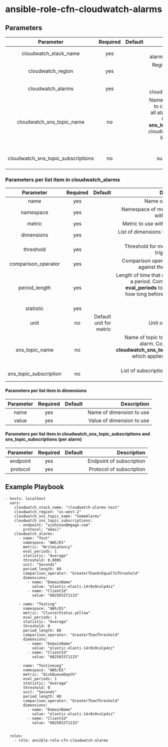 # ansible-role-cfn-cloudwatch-alarms

## Parameters
| Parameter        | Required           | Default  | Description |
|:--------------------------------:|:-------------:| -----:| -------------------------------------------------------------------------:|
| cloudwatch_stack_name | yes | | CloudWatch alarms stack name |
| cloudwatch_region | yes | | Region into which alarms are deployed |
| cloudwatch_alarms | yes | | A list of cloudwatch alarms |
| cloudwatch_sns_topic_name | no | | Name of SNS topic to create. Across all alarms in stack. Conflicts with <strong>sns_topic_name</strong> in cloudwatch_alarms list item. Don't specify both.  |
| cloudwatch_sns_topic_subscriptions | no | | Optional subscription for the topic |

### Parameters per list item in cloudwatch_alarms
| Parameter        | Required           | Default  | Description |
|:--------------------------------:|:-------------:| -----:| -------------------------------------------------------------------------:|
| name | yes | | Name of the alarm |
| namespace | yes | | Namespace of metric to use with the alarm |
| metric | yes | | Metric to use with the alarm |
| dimensions | yes | | List of dimensions to use with the metric |
| threshold | yes | | Threshold for metric which triggers alarm |
| comparison_operator | yes | | Comparison operator to use against the threshold |
| period_length | yes | | Length of time that constitutes a period. Combined with <strong>eval_periods</strong> to determine how long before triggering alarm |
| statistic | yes | |
| unit | no | Default unit for metric | Unit of threshold |
| sns_topic_name | no | | Name of topic to create for alarm. Conflicts with <strong>cloudwatch_sns_topic_name</strong>, which applies across all alarms |
| sns_topic_subscription | no | | List of subscriptions for SNS topic |

#### Parameters per list item in dimensions
| Parameter        | Required           | Default  | Description |
|:--------------------------------:|:-------------:| -----:| -------------------------------------------------------------------------:|
| name | yes | | Name of dimension to use |
| value | yes | | Value of dimension to use |

#### Parameters per list item in cloudwatch_sns_topic_subscriptions and sns_topic_subscriptions (per alarm)
| Parameter        | Required           | Default  | Description |
|:--------------------------------:|:-------------:| -----:| -------------------------------------------------------------------------:|
| endpoint | yes | | Endpoint of subscription |
| protocol | yes | | Protocol of subscription |

## Example Playbook
```
- hosts: localhost
  vars:
    cloudwatch_stack_name: "cloudwatch-alarms-test"
    cloudwatch_region: "us-west-2"
    cloudwatch_sns_topic_name: "SomeAlarms"
    cloudwatch_sns_topic_subscriptions:
      - endpoint: "ajohnson@mgage.com"
        protocol: "email"
    cloudwatch_alarms:
      - name: "Test"
        namespace: "AWS/ES"
        metric: "WriteLatency"
        eval_periods: 1
        statistic: "Average"
        threshold: 0.0005
        unit: "Seconds"
        period_length: 60
        comparison_operator: "GreaterThanOrEqualToThreshold"
        dimensions:
          - name: "DomainName"
            value: "elastic-elasti-14r8s9colp4zz"
          - name: "ClientId"
            value: "602503371133"

      - name: "Testing"
        namespace: "AWS/ES"
        metric: "ClusterStatus.yellow"
        eval_periods: 1
        statistic: "Average"
        threshold: 0
        period_length: 60
        comparison_operator: "GreaterThanThreshold"
        dimensions:
          - name: "DomainName"
            value: "elastic-elasti-14r8s9colp4zz"
          - name: "ClientId"
            value: "602503371133"

      - name: "Testineuog"
        namespace: "AWS/ES"
        metric: "DiskQueueDepth"
        eval_periods: 1
        statistic: "Average"
        threshold: 0
        unit: "Seconds"
        period_length: 60
        comparison_operator: "GreaterThanThreshold"
        dimensions:
          - name: "DomainName"
            value: "elastic-elasti-14r8s9colp4zz"
          - name: "ClientId"
            value: "602503371133"


  roles:
    - role: ansible-role-cfn-cloudwatch-alarms
```

